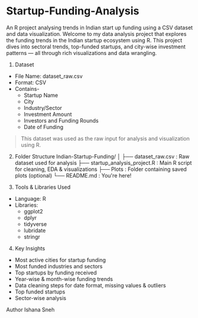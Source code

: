 # Startup-Funding-Analysis
An R project analysing trends in Indian start up funding using a CSV dataset and data visualization.
Welcome to my data analysis project that explores the funding trends in the Indian startup ecosystem using R. This project dives into sectoral trends, top-funded startups, and city-wise investment patterns — all through rich visualizations and data wrangling.

1. Dataset

- File Name: dataset_raw.csv
- Format: CSV
- Contains-
  - Startup Name
  - City
  - Industry/Sector
  - Investment Amount
  - Investors and Funding Rounds
  - Date of Funding

> This dataset was used as the raw input for analysis and visualization using R.

2. Folder Structure
Indian-Startup-Funding/
│
├── dataset_raw.csv : Raw dataset used for analysis
├── startup_analysis_project.R : Main R script for cleaning, EDA & visualizations
├── Plots : Folder containing saved plots (optional)
└── README.md : You're here!


3. Tools & Libraries Used

- Language: R  
- Libraries: 
  - ggplot2
  - dplyr
  - tidyverse
  - lubridate
  - stringr


4. Key Insights
- Most active cities for startup funding
- Most funded industries and sectors
- Top startups by funding received
- Year-wise & month-wise funding trends
- Data cleaning steps for date format, missing values & outliers
- Top funded startups
- Sector-wise analysis


Author
Ishana Sneh
